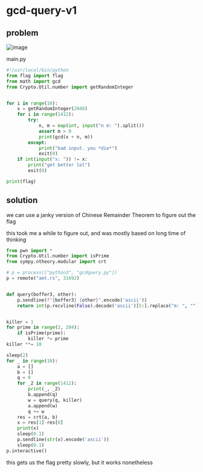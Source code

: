 # gcd-query-v1

## problem

![image](https://github.com/quasar098/ctf-writeups/assets/70716985/f8537f51-0135-4bd3-98da-766ecaa33a24)

main.py
```py
#!/usr/local/bin/python
from flag import flag
from math import gcd
from Crypto.Util.number import getRandomInteger


for i in range(10):
    x = getRandomInteger(2048)
    for i in range(1412):
        try:
            n, m = map(int, input("n m: ").split())
            assert m > 0
            print(gcd(x + n, m))
        except:
            print("bad input. you *die*")
            exit(0)
    if int(input("x: ")) != x:
        print("get better lol")
        exit(0)

print(flag)
```

## solution

we can use a janky version of Chinese Remainder Theorem to figure out the flag

this took me a while to figure out, and was mostly based on long time of thinking

```py
from pwn import *
from Crypto.Util.number import isPrime
from sympy.ntheory.modular import crt

# p = process(["python3", "gcdquery.py"])
p = remote("amt.rs", 31692)


def query(boffer3, other):
    p.sendline(f"{boffer3} {other}".encode('ascii'))
    return int(p.recvline(False).decode('ascii')[5:].replace("m: ", ""))


killer = 1
for prime in range(2, 204):
    if isPrime(prime):
        killer *= prime
killer **= 10

sleep(2)
for _ in range(10):
    a = []
    b = []
    q = 0
    for _2 in range(1412):
        print(_, _2)
        b.append(q)
        w = query(q, killer)
        a.append(w)
        q += w
    res = crt(a, b)
    x = res[1]-res[0]
    print(x)
    sleep(0.1)
    p.sendline(str(x).encode('ascii'))
    sleep(0.1)
p.interactive()
```

this gets us the flag pretty slowly, but it works nonetheless
